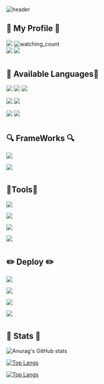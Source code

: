 ![header](https://capsule-render.vercel.app/api?type=transparent&color=gradient&height=150&section=header&text=Welcome%20To%20My%20Github%20Page!&fontSize=40&animation=fadeIn&fontAlign=60&fontAlignY=40&desc=-Still%20working%20to%20improve-&descAlign=78&fontColor=Ff7f00)
## :herb: My Profile :herb:

<a href="https://hits.seeyoufarm.com"><img src="https://hits.seeyoufarm.com/api/count/incr/badge.svg?url=https%3A%2F%2Fgithub.com%2F0112shpark&count_bg=%236FD052&title_bg=%23000000&icon=github.svg&icon_color=%23E7E7E7&title=Visits&edge_flat=false"/></a>
<img src="https://komarev.com/ghpvc/?username=0112shpark&color=FF5200" alt="watching_count" /> 
<br>
<img src ="https://img.shields.io/github/last-commit/:0112shpark"/>
<a href = "https://www.instagram.com/tjdgusqkr12/"><img src="https://img.shields.io/badge/instagram-E4405F?style=flat&logo=Instagram&logoColor=white"/></a>
#
## 🌱 Available Languages🌱

<img src="https://img.shields.io/badge/C++-00599C?style=flat&logo=C%2B%2B&logoColor=white"/></a>
<img src="https://img.shields.io/badge/C-A8B9CC?style=flat&logo=C&logoColor=white"/></a>
<img src="https://img.shields.io/badge/Python-3776AB?style=flat&logo=Python&logoColor=white"/></a>  

<img src="https://img.shields.io/badge/HTML5-E34F26?style=flat&logo=HTML5&logoColor=white"/></a>
<img src="https://img.shields.io/badge/CSS3-1572B6?style=flat&logo=CSS3&logoColor=white"/></a>  

<img src="https://img.shields.io/badge/JavaScript-F7DF1E?style=flat&logo=JavaScript&logoColor=white"/></a>
<img src="https://img.shields.io/badge/TypeScript-3178C6?style=flat&logo=TypeScript&logoColor=white"/></a>

#
## 🔍 FrameWorks 🔍
<img src="https://img.shields.io/badge/React-61DAFB?style=flat&logo=React&logoColor=white"/></a>

<img src="https://img.shields.io/badge/firebase-ffca28?style=flat&logo=firebase&logoColor=black"/></a>

#
##  🔧Tools🔧
<img src="https://img.shields.io/badge/Linux-FCC624?style=flat&logo=linux&logoColor=black"/></a>

<img src="https://img.shields.io/badge/VSCode-0078D4?style=flat&logo=visual%20studio%20code&logoColor=white"/></a>

<img src="https://img.shields.io/badge/Visual_Studio-5C2D91?style=flat&logo=visual%20studio&logoColor=white"/></a>

<img src="https://img.shields.io/badge/Jupyter-F37626.svg?&style=flat&logo=Jupyter&logoColor=white"/></a>

#
## ✏️ Deploy ✏️
<img src="https://img.shields.io/badge/Vercel-000000?style=flat&logo=Vercel&logoColor=white"/></a>  

<img src="https://img.shields.io/badge/Netlify-00C7B7?style=flat&logo=Netlify&logoColor=white"/></a>  

<img src="https://img.shields.io/badge/GitHub Pages-222222?style=flat&logo=GitHub+Pages&logoColor=white"/></a>  

<img src="https://img.shields.io/badge/firebase-ffca28?style=flat&logo=firebase&logoColor=black"/></a>

#
## 🍭 Stats 🍭

![Anurag's GitHub stats](https://github-readme-stats-pxek-0112shpark.vercel.app/api?username=0112shpark&show_icons=true&theme=radical&count_private=true)

 
[![Top Langs](https://github-readme-stats-pxek-0112shpark.vercel.app/api/wakatime?username=@0112shpark&layout=compact)](https://github.com/0112shpark/github-readme-stats)

[![Top Langs](https://github-readme-stats-pxek-0112shpark.vercel.app/api/top-langs/?username=0112shpark&layout=compact&langs_count=8)](https://github.com/0112shpark/github-readme-stats)
#
<!--## 🐍 Snake 🐍
![Snake animation](https://github.com/madushadhanushka/github-readme/blob/output/github-contribution-snake.svg)

<!--
**0112shpark/0112shpark** is a ✨ _special_ ✨ repository because its `README.md` (this file) appears on your GitHub profile.

Here are some ideas to get you started:

- 🔭 I’m currently working on ...
- 🌱 I’m currently learning ...
- 👯 I’m looking to collaborate on ...
- 🤔 I’m looking for help with ...
- 💬 Ask me about ...
- 📫 How to reach me: ...
- 😄 Pronouns: ...
- ⚡ Fun fact: ...
-->
